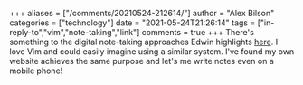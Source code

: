 +++
aliases = ["/comments/20210524-212614/"]
author = "Alex Bilson"
categories = ["technology"]
date = "2021-05-24T21:26:14"
tags = ["in-reply-to","vim","note-taking","link"]
comments = true
+++
There's something to the digital note-taking approaches Edwin highlights [here](https://www.edwinwenink.xyz/posts/42-vim_notetaking/). I love Vim and could easily imagine using a similar system. I've found my own website achieves the same purpose and let's me write notes even on a mobile phone!

